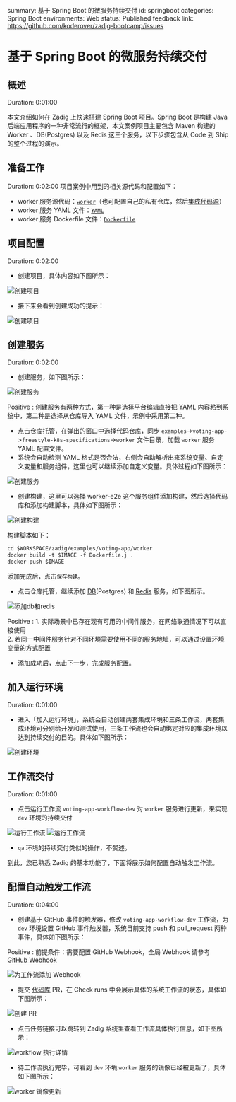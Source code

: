 summary: 基于 Spring Boot 的微服务持续交付
id: springboot
categories: Spring Boot
environments: Web
status: Published
feedback link: https://github.com/koderover/zadig-bootcamp/issues

# 基于 Spring Boot 的微服务持续交付

## 概述

Duration: 0:01:00

本文介绍如何在 Zadig 上快速搭建 Spring Boot 项目。Spring Boot 是构建 Java 后端应用程序的一种非常流行的框架，本文案例项目主要包含 Maven 构建的 Worker 、DB(Postgres) 以及 Redis 这三个服务，以下步骤包含从 Code 到 Ship 的整个过程的演示。

## 准备工作

Duration: 0:02:00
项目案例中用到的相关源代码和配置如下：

- worker 服务源代码：[`worker`](https://github.com/koderover/zadig/tree/main/examples/voting-app/worker/src/main/java/worker/Worker.java)（也可配置自己的私有仓库，然后[集成代码源](https://docs.koderover.com/zadig/settings/codehost/github/)）
- worker 服务 YAML 文件：[`YAML`](https://github.com/koderover/zadig/tree/main/examples/voting-app/freestyle-k8s-specifications/worker)
- worker 服务 Dockerfile 文件：[`Dockerfile`](https://github.com/koderover/zadig/tree/main/examples/voting-app/worker/Dockerfile.j)

## 项目配置

Duration: 0:02:00

- 创建项目，具体内容如下图所示：

![创建项目](./img/springboot_create_project.png "创建项目")

- 接下来会看到创建成功的提示：

![创建项目](./img/springboot_succeeded_to_create_project.png "创建项目成功提示")
## 创建服务

Duration: 0:02:00

- 创建服务，如下图所示：

![创建服务](./img/springboot_createService.png "创建服务")

Positive
: 创建服务有两种方式，第一种是选择平台编辑直接把 YAML 内容粘到系统中，第二种是选择从仓库导入 YAML 文件，示例中采用第二种。
- 点击仓库托管，在弹出的窗口中选择代码仓库，同步 `examples`->`voting-app`->`freestyle-k8s-specifications`->`worker` 文件目录，加载 `worker` 服务 YAML 配置文件。
- 系统会自动检测 YAML 格式是否合法，右侧会自动解析出来系统变量、自定义变量和服务组件，这里也可以继续添加自定义变量。具体过程如下图所示：

![创建服务](./img/springboot_load_service_yaml.gif "加载服务配置")

- 创建构建，这里可以选择 worker-e2e 这个服务组件添加构建，然后选择代码库和添加构建脚本，具体如下图所示：

![创建构建](./img/springboot_create_build.png "创建构建")

构建脚本如下：

```dockerfile
cd $WORKSPACE/zadig/examples/voting-app/worker
docker build -t $IMAGE -f Dockerfile.j .
docker push $IMAGE
```
添加完成后，点击`保存构建`。

- 点击仓库托管，继续添加 [DB](https://github.com/koderover/zadig/tree/main/examples/voting-app/freestyle-k8s-specifications/db)(Postgres) 和 [Redis](https://github.com/koderover/zadig/tree/main/examples/voting-app/freestyle-k8s-specifications/redis) 服务，如下图所示。


![添加db和redis](./img/springboot_add_db.png "添加db和redis")

Positive
: 1. 实际场景中已存在现有可用的中间件服务，在网络联通情况下可以直接使用 <br> 2. 若同一中间件服务针对不同环境需要使用不同的服务地址，可以通过设置环境变量的方式配置

- 添加成功后，点击下一步，完成服务配置。

## 加入运行环境

Duration: 0:01:00

- 进入「加入运行环境」，系统会自动创建两套集成环境和三条工作流，两套集成环境可分别给开发和测试使用，三条工作流也会自动绑定对应的集成环境以达到持续交付的目的。具体如下图所示：

![创建环境](./img/springboot_create_project_result.png "创建环境")

## 工作流交付

Duration: 0:01:00

- 点击运行工作流 `voting-app-workflow-dev` 对 `worker` 服务进行更新，来实现 `dev` 环境的持续交付

![运行工作流](./img/springboot_run_dev_worker.png "运行工作流")
![运行工作流](./img/springboot_run_pipeline_result.png "运行工作流")

- `qa` 环境的持续交付类似的操作，不赘述。

到此，您已熟悉 Zadig 的基本功能了，下面将展示如何配置自动触发工作流。

## 配置自动触发工作流

Duration: 0:04:00

- 创建基于 GitHub 事件的触发器，修改 `voting-app-workflow-dev` 工作流，为 `dev` 环境设置 GitHub 事件触发器，系统目前支持 push 和 pull_request 两种事件，具体如下图所示：

Positive
: 前提条件：需要配置 GitHub Webhook，全局 Webhook 请参考 [GitHub Webhook](https://docs.koderover.com/zadig/settings/webhook-config/#gitlab-webhook-%E9%85%8D%E7%BD%AE)

![为工作流添加 Webhook](./img/springboot_create_webhook.png "为工作流添加 Webhook")

- 提交 [代码库](https://github.com/koderover/zadig/tree/main/examples/voting-app/worker) PR，在 Check runs 中会展示具体的系统工作流的状态，具体如下图所示：

![创建 PR](./img/springboot_create_pr.png "创建 PR")

- 点击任务链接可以跳转到 Zadig 系统里查看工作流具体执行信息，如下图所示：

![workflow 执行详情](./img/springboot_webhook_triggered_pipeline.png "workflow 执行详情")

- 待工作流执行完毕，可看到 `dev` 环境 `worker` 服务的镜像已经被更新了，具体如下图所示：

![worker 镜像更新](./img/springboot_triggered_pipeline_env_stats.png "worker 镜像更新")
